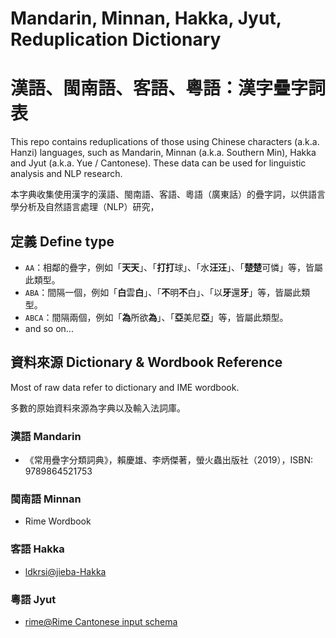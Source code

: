 # Mandarin, Minnan, Hakka, Jyut, Reduplication Dictionary 

# 漢語、閩南語、客語、粵語：漢字疊字詞表

This repo contains reduplications of those using Chinese characters (a.k.a. Hanzi) languages, such as Mandarin, Minnan (a.k.a. Southern Min), Hakka and Jyut (a.k.a. Yue / Cantonese). These data can be used for linguistic analysis and NLP research.

本字典收集使用漢字的漢語、閩南語、客語、粵語（廣東話）的疊字詞，以供語言學分析及自然語言處理（NLP）研究，

## 定義 Define type

- `AA`：相鄰的疊字，例如「**天天**」、「**打打**球」、「水**汪汪**」、「**楚楚**可憐」等，皆屬此類型。
- `ABA`：間隔一個，例如「**白**雲**白**」、「**不**明**不**白」、「以**牙**還**牙**」等，皆屬此類型。
- `ABCA`：間隔兩個，例如「**為**所欲**為**」、「**亞**美尼**亞**」等，皆屬此類型。
- and so on...

## 資料來源 Dictionary & Wordbook Reference

Most of raw data refer to dictionary and IME wordbook.

多數的原始資料來源為字典以及輸入法詞庫。

### 漢語 Mandarin

- 《常用疊字分類詞典》，賴慶雄、李炳傑著，螢火蟲出版社（2019），ISBN: 9789864521753

### 閩南語 Minnan

- Rime Wordbook

### 客語 Hakka

- [ldkrsi@jieba-Hakka](https://github.com/ldkrsi/jieba-Hakka)

### 粵語 Jyut

- [rime@Rime Cantonese input schema](https://github.com/rime/rime-cantonese)
